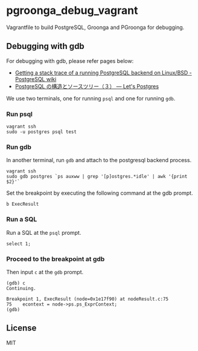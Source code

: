 pgroonga_debug_vagrant
======================

Vagrantfile to build PostgreSQL, Groonga and PGroonga for debugging.

## Debugging with gdb

For debugging with gdb, please refer pages below:

* [Getting a stack trace of a running PostgreSQL backend on Linux/BSD - PostgreSQL wiki](https://wiki.postgresql.org/wiki/Getting_a_stack_trace_of_a_running_PostgreSQL_backend_on_Linux/BSD)
* [PostgreSQL の構造とソースツリー（３） — Let's Postgres](http://lets.postgresql.jp/documents/technical/sourcetree/3)

We use two terminals, one for running `psql` and one for running `gdb`.

### Run psql

```
vagrant ssh
sudo -u postgres psql test
```

### Run gdb

In another terminal, run `gdb` and attach to the postgresql backend process.

```
vagrant ssh
sudo gdb postgres `ps auxww | grep '[p]ostgres.*idle' | awk '{print $2}'`
```

Set the breakpoint by executing the following command at the gdb prompt.

```
b ExecResult
```

### Run a SQL

Run a SQL at the `psql` prompt.

```
select 1;
```

### Proceed to the breakpoint at gdb

Then input `c` at the `gdb` prompt.

```
(gdb) c
Continuing.

Breakpoint 1, ExecResult (node=0x1e17f90) at nodeResult.c:75
75    econtext = node->ps.ps_ExprContext;
(gdb)
```

## License

MIT
